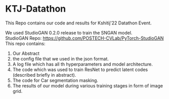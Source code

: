 # KTJ-Datathon
This Repo contains our code and results for Kshitij'22 Datathon Event.

We used StudioGAN 0.2.0 release to train the SNGAN model.  
StudioGAN Repo: https://github.com/POSTECH-CVLab/PyTorch-StudioGAN   
This repo contains:  
1. Our Abstract
2. the config file that we used in the json format.  
3. A log file which has all th hyperparameters and model architecture.  
4. The code which was used to train ResNet to predict latent codes (described briefly in abstract).  
5. The code for Car segmentation masking.
6. The results of our model during various training stages in form of image grid.  

